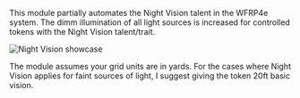 This module partially automates the Night Vision talent in the WFRP4e system. The dimm illumination of all light sources is increased for controlled tokens with the Night Vision talent/trait.

![Night Vision showcase](https://github.com/TheFirst05/fvtt-wfrp4e-night-vision/assets/96636889/74f51990-a00a-4d19-9d71-7c38511c481b)

The module assumes your grid units are in yards.
For the cases where Night Vision applies for faint sources of light, I suggest giving the token 20ft basic vision.
